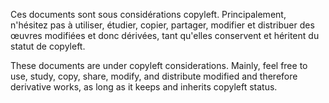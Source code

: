 Ces documents sont sous considérations copyleft. Principalement, n'hésitez pas à utiliser, étudier, copier, partager, modifier et distribuer des œuvres modifiées et donc dérivées, tant qu'elles conservent et héritent du statut de copyleft.

These documents are under copyleft considerations. Mainly, feel free to use, study, copy, share, modify, and distribute modified and therefore derivative works, as long as it keeps and inherits copyleft status.
